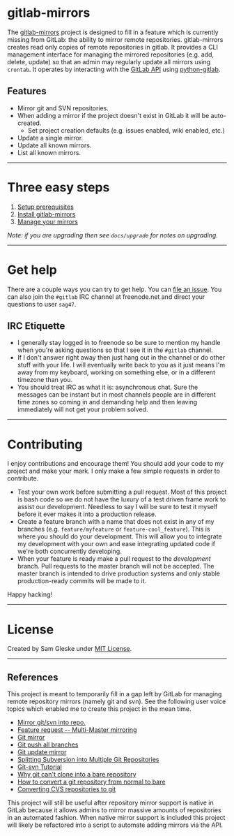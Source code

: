 # gitlab-mirrors

The [gitlab-mirrors](https://github.com/sag47/gitlab-mirrors) project is designed to fill in a feature which is currently missing from GitLab: the ability to mirror remote repositories.  gitlab-mirrors creates read only copies of remote repositories in gitlab.  It provides a CLI management interface for managing the mirrored repositories (e.g. add, delete, update) so that an admin may regularly update all mirrors using `crontab`.  It operates by interacting with the [GitLab API][1] using [python-gitlab][2].


## Features

* Mirror git and SVN repositories.
* When adding a mirror if the project doesn't exist in GitLab it will be auto-created.
  * Set project creation defaults (e.g. issues enabled, wiki enabled, etc.)
* Update a single mirror.
* Update all known mirrors.
* List all known mirrors.


---
# Three easy steps

1. [Setup prerequisites](docs/prerequisites.md)
2. [Install gitlab-mirrors](docs/installation.md)
3. [Manage your mirrors](docs/management.md)

*Note: if you are upgrading then see `docs/upgrade` for notes on upgrading.*


---
# Get help

There are a couple ways you can try to get help.  You can [file an issue](https://github.com/sag47/gitlab-mirrors/issues).  You can also join the `#gitlab` IRC channel at freenode.net and direct your questions to user `sag47`.  

## IRC Etiquette

* I generally stay logged in to freenode so be sure to mention my handle when you're asking questions so that I see it in the `#gitlab` channel.
* If I don't answer right away then just hang out in the channel or do other stuff with your life.  I will eventually write back to you as it just means I'm away from my keyboard, working on something else, or in a different timezone than you.
* You should treat IRC as what it is: asynchronous chat.  Sure the messages can be instant but in most channels people are in different time zones so coming in and demanding help and then leaving immediately will not get your problem solved.


---
# Contributing

I enjoy contributions and encourage them!  You should add your code to my project and make your mark.  I only make a few simple requests in order to contribute.

* Test your own work before submitting a pull request.  Most of this project is bash code so we do not have the luxury of a test driven frame work to assist our development.  Needless to say I will be sure to test it myself before it ever makes it into a production release.
* Create a feature branch with a name that does not exist in any of my branches (e.g. `feature/myfeature` or `feature-cool_feature`).  This is where you should do your development.  This will allow you to integrate my development with your own and ease integrating updated code if we're both concurrently developing.
* When your feature is ready make a pull request to the *development* branch.  Pull requests to the master branch will not be accepted.  The master branch is intended to drive production systems and only stable production-ready commits will be made to it.

Happy hacking!

---
# License

Created by Sam Gleske under [MIT License](LICENSE).  


---
## References

This project is meant to temporarily fill in a gap left by GitLab for managing remote repository mirrors (namely git and svn).  See the following user voice topics which enabled me to create this project in the mean time.

* [Mirror git/svn into repo.][3]
* [Feature request -- Multi-Master mirroring][4]
* [Git mirror][5]
* [Git push all branches][6]
* [Git update mirror][7]
* [Splitting Subversion into Multiple Git Repositories][8]
* [Git-svn Tutorial][9]
* [Why git can't clone into a bare repository][10]
* [How to convert a git repository from normal to bare][11]
* [Converting CVS repositories to git][12]

This project will still be useful after repository mirror support is native in GitLab because it allows admins to mirror massive amounts of repositories in an automated fashion.  When native mirror support is included this project will likely be refactored into a script to automate adding mirrors via the API.

[1]: https://github.com/gitlabhq/gitlabhq/blob/master/doc/api/README.md
[2]: https://github.com/sag47/python-gitlab
[3]: http://feedback.gitlab.com/forums/176466-general/suggestions/4286666-mirror-git-svn-into-repo-
[4]: http://feedback.gitlab.com/forums/176466-general/suggestions/3697598-feature-request-multi-master-mirroring
[5]: http://stackoverflow.com/questions/2756747/mirror-a-git-repository-by-pulling
[6]: http://stackoverflow.com/questions/1914579/set-up-git-to-pull-and-push-all-branches
[7]: https://github.com/ndechesne/git-mirror/blob/master/git-mirror
[8]: http://daneomatic.com/2010/11/01/svn-to-multiple-git-repos/
[9]: http://trac.parrot.org/parrot/wiki/git-svn-tutorial
[10]: http://stackoverflow.com/questions/12544318/why-git-svn-cannot-clone-a-bare-repo
[11]: http://stackoverflow.com/questions/2199897/how-to-convert-a-git-repository-from-normal-to-bare
[12]: http://stackoverflow.com/questions/7344941/converting-cvs-repositories-to-git
